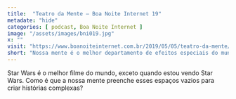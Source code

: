 ```yaml
---
title:  "Teatro da Mente — Boa Noite Internet 19"
metadate: "hide"
categories: [ podcast, Boa Noite Internet ]
image: "/assets/images/bni019.jpg"
x: ""
visit: "https://www.boanoiteinternet.com.br/2019/05/05/teatro-da-mente/"
short: "Nossa mente é o melhor departamento de efeitos especiais do mundo"
---
```

Star Wars é o melhor filme do mundo, exceto quando estou vendo Star Wars. Como é que a nossa mente preenche esses espaços vazios para criar histórias complexas?